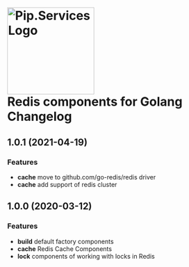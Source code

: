 # <img src="https://uploads-ssl.webflow.com/5ea5d3315186cf5ec60c3ee4/5edf1c94ce4c859f2b188094_logo.svg" alt="Pip.Services Logo" width="200"> <br/> Redis components for Golang Changelog

## <a name="1.0.1"></a> 1.0.1 (2021-04-19)

### Features
* **cache** move to github.com/go-redis/redis driver
* **cache** add support of redis cluster

## <a name="1.0.0"></a> 1.0.0 (2020-03-12) 

### Features
* **build** default factory components
* **cache** Redis Cache Components
* **lock** components of working with locks in Redis

